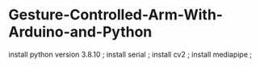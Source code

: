 # Gesture-Controlled-Arm-With-Arduino-and-Python
install python version 3.8.10 ;
install serial ;
install cv2 ;
install mediapipe ;
